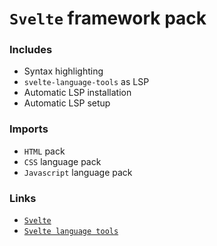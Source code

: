 # `Svelte` framework pack

### Includes

- Syntax highlighting
- `svelte-language-tools` as LSP
- Automatic LSP installation
- Automatic LSP setup

### Imports

- `HTML` pack
- `CSS` language pack
- `Javascript` language pack

### Links

- [`Svelte`](https://svelte.dev)
- [`Svelte language tools`](https://github.com/sveltejs/language-tools)
